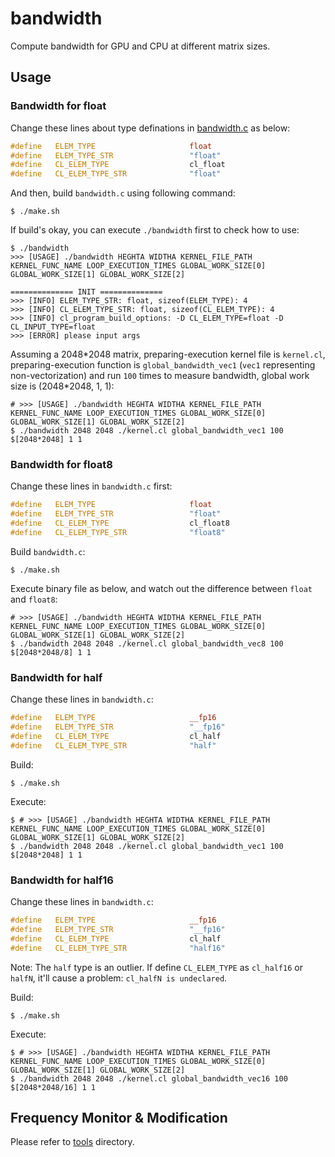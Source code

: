 # bandwidth

Compute bandwidth for GPU and CPU at different matrix sizes.

## Usage

### Bandwidth for float

Change these lines about type definations in [bandwidth.c](./bandwidth.c) as below:

```cc
#define   ELEM_TYPE                     float
#define   ELEM_TYPE_STR                 "float"
#define   CL_ELEM_TYPE                  cl_float
#define   CL_ELEM_TYPE_STR              "float"
```

And then, build `bandwidth.c` using following command:

```shell
$ ./make.sh
```

If build's okay, you can execute `./bandwidth` first to check how to use:

```shell
$ ./bandwidth 
>>> [USAGE] ./bandwidth HEGHTA WIDTHA KERNEL_FILE_PATH KERNEL_FUNC_NAME LOOP_EXECUTION_TIMES GLOBAL_WORK_SIZE[0] GLOBAL_WORK_SIZE[1] GLOBAL_WORK_SIZE[2]

============== INIT ==============
>>> [INFO] ELEM_TYPE_STR: float, sizeof(ELEM_TYPE): 4
>>> [INFO] CL_ELEM_TYPE_STR: float, sizeof(CL_ELEM_TYPE): 4
>>> [INFO] cl_program_build_options: -D CL_ELEM_TYPE=float -D CL_INPUT_TYPE=float
>>> [ERROR] please input args
```

Assuming a 2048\*2048 matrix, preparing-execution kernel file is `kernel.cl`, preparing-execution function is `global_bandwidth_vec1` (`vec1` representing non-vectorization) and run `100` times to measure bandwidth, global work size is (2048\*2048, 1, 1): 

```shell
# >>> [USAGE] ./bandwidth HEGHTA WIDTHA KERNEL_FILE_PATH KERNEL_FUNC_NAME LOOP_EXECUTION_TIMES GLOBAL_WORK_SIZE[0] GLOBAL_WORK_SIZE[1] GLOBAL_WORK_SIZE[2]
$ ./bandwidth 2048 2048 ./kernel.cl global_bandwidth_vec1 100 $[2048*2048] 1 1
```

### Bandwidth for float8

Change these lines in `bandwidth.c` first:

```cc
#define   ELEM_TYPE                     float
#define   ELEM_TYPE_STR                 "float"
#define   CL_ELEM_TYPE                  cl_float8
#define   CL_ELEM_TYPE_STR              "float8"
```

Build `bandwidth.c`:

```shell
$ ./make.sh
```

Execute binary file as below, and watch out the difference between `float` and `float8`:
```shell
# >>> [USAGE] ./bandwidth HEGHTA WIDTHA KERNEL_FILE_PATH KERNEL_FUNC_NAME LOOP_EXECUTION_TIMES GLOBAL_WORK_SIZE[0] GLOBAL_WORK_SIZE[1] GLOBAL_WORK_SIZE[2]
$ ./bandwidth 2048 2048 ./kernel.cl global_bandwidth_vec8 100 $[2048*2048/8] 1 1
```

### Bandwidth for half

Change these lines in `bandwidth.c`:

```cc
#define   ELEM_TYPE                     __fp16
#define   ELEM_TYPE_STR                 "__fp16"
#define   CL_ELEM_TYPE                  cl_half 
#define   CL_ELEM_TYPE_STR              "half"
```

Build:

```shell
$ ./make.sh
```

Execute:

```shell
$ # >>> [USAGE] ./bandwidth HEGHTA WIDTHA KERNEL_FILE_PATH KERNEL_FUNC_NAME LOOP_EXECUTION_TIMES GLOBAL_WORK_SIZE[0] GLOBAL_WORK_SIZE[1] GLOBAL_WORK_SIZE[2]
$ ./bandwidth 2048 2048 ./kernel.cl global_bandwidth_vec1 100 $[2048*2048] 1 1
```

### Bandwidth for half16

Change these lines in `bandwidth.c`:

```cc
#define   ELEM_TYPE                     __fp16
#define   ELEM_TYPE_STR                 "__fp16"
#define   CL_ELEM_TYPE                  cl_half 
#define   CL_ELEM_TYPE_STR              "half16"
```

Note: The `half` type is an outlier. If define `CL_ELEM_TYPE` as `cl_half16` or `halfN`, it'll cause a problem: `cl_halfN is undeclared`.

Build:

```shell
$ ./make.sh
```

Execute:

```shell
$ # >>> [USAGE] ./bandwidth HEGHTA WIDTHA KERNEL_FILE_PATH KERNEL_FUNC_NAME LOOP_EXECUTION_TIMES GLOBAL_WORK_SIZE[0] GLOBAL_WORK_SIZE[1] GLOBAL_WORK_SIZE[2]
$ ./bandwidth 2048 2048 ./kernel.cl global_bandwidth_vec16 100 $[2048*2048/16] 1 1
```

## Frequency Monitor & Modification

Please refer to [tools](../tools) directory.

